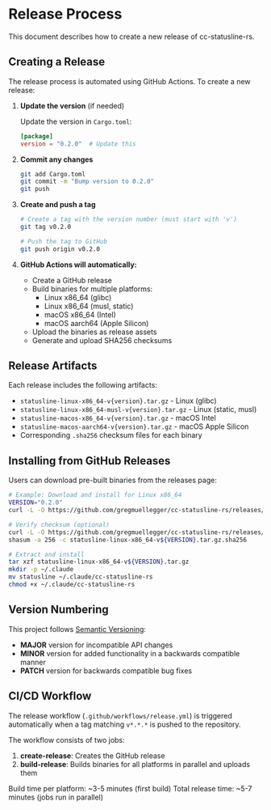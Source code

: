 # Release Process

This document describes how to create a new release of cc-statusline-rs.

## Creating a Release

The release process is automated using GitHub Actions. To create a new release:

1. **Update the version** (if needed)

   Update the version in `Cargo.toml`:
   ```toml
   [package]
   version = "0.2.0"  # Update this
   ```

2. **Commit any changes**

   ```bash
   git add Cargo.toml
   git commit -m "Bump version to 0.2.0"
   git push
   ```

3. **Create and push a tag**

   ```bash
   # Create a tag with the version number (must start with 'v')
   git tag v0.2.0

   # Push the tag to GitHub
   git push origin v0.2.0
   ```

4. **GitHub Actions will automatically:**
   - Create a GitHub release
   - Build binaries for multiple platforms:
     - Linux x86_64 (glibc)
     - Linux x86_64 (musl, static)
     - macOS x86_64 (Intel)
     - macOS aarch64 (Apple Silicon)
   - Upload the binaries as release assets
   - Generate and upload SHA256 checksums

## Release Artifacts

Each release includes the following artifacts:

- `statusline-linux-x86_64-v{version}.tar.gz` - Linux (glibc)
- `statusline-linux-x86_64-musl-v{version}.tar.gz` - Linux (static, musl)
- `statusline-macos-x86_64-v{version}.tar.gz` - macOS Intel
- `statusline-macos-aarch64-v{version}.tar.gz` - macOS Apple Silicon
- Corresponding `.sha256` checksum files for each binary

## Installing from GitHub Releases

Users can download pre-built binaries from the releases page:

```bash
# Example: Download and install for Linux x86_64
VERSION="0.2.0"
curl -L -O https://github.com/gregmuellegger/cc-statusline-rs/releases/download/v${VERSION}/statusline-linux-x86_64-v${VERSION}.tar.gz

# Verify checksum (optional)
curl -L -O https://github.com/gregmuellegger/cc-statusline-rs/releases/download/v${VERSION}/statusline-linux-x86_64-v${VERSION}.tar.gz.sha256
shasum -a 256 -c statusline-linux-x86_64-v${VERSION}.tar.gz.sha256

# Extract and install
tar xzf statusline-linux-x86_64-v${VERSION}.tar.gz
mkdir -p ~/.claude
mv statusline ~/.claude/cc-statusline-rs
chmod +x ~/.claude/cc-statusline-rs
```

## Version Numbering

This project follows [Semantic Versioning](https://semver.org/):

- **MAJOR** version for incompatible API changes
- **MINOR** version for added functionality in a backwards compatible manner
- **PATCH** version for backwards compatible bug fixes

## CI/CD Workflow

The release workflow (`.github/workflows/release.yml`) is triggered automatically when a tag matching `v*.*.*` is pushed to the repository.

The workflow consists of two jobs:

1. **create-release**: Creates the GitHub release
2. **build-release**: Builds binaries for all platforms in parallel and uploads them

Build time per platform: ~3-5 minutes (first build)
Total release time: ~5-7 minutes (jobs run in parallel)
